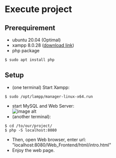 # Execute project
## Prerequirement
- ubuntu 20.04 (Optimal)
- xampp 8.0.28 ([download link](https://www.apachefriends.org/zh_tw/download.html))
- php package
```bash=
$ sudo apt install php
```

## Setup
- (one terminal) Start Xampp: 
```bash=
$ sudo /opt/lampp/manager-linux-x64.run 
```
- start MySQL and Web Server:  
![image alt](https://i.imgur.com/V8Wf0KQ.png)
- (another terminal):
```bash=
$ cd /to/our/project/
$ php -S localhost:8080
```
- Then, open Web browser, enter url: "localhost:8080/Web_Frontend/html/intro.html"
- Enjoy the web page.